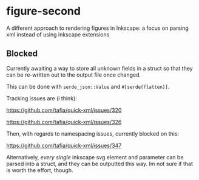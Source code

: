 # figure-second

A different approach to rendering figures in Inkscape: a focus on parsing 
xml instead of using inkscape extensions

## Blocked

Currently awaiting a way to store all unknown fields in a struct so that they
can be re-written out to the output file once changed.

This can be done with `serde_json::Value` and `#[serde(flatten)]`.

Tracking issues are (i think):

https://github.com/tafia/quick-xml/issues/320

https://github.com/tafia/quick-xml/issues/326

Then, with regards to namespacing issues, currently blocked on this:

https://github.com/tafia/quick-xml/issues/347

Alternatively, *every single* inkscape svg element and parameter can be parsed into a struct, and they 
can be outputted this way. Im not sure if that is worth the effort, though.
